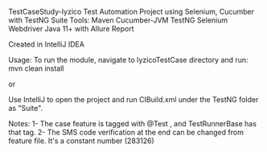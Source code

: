 TestCaseStudy-Iyzico
Test Automation Project using Selenium, Cucumber with TestNG Suite
Tools: Maven Cucumber-JVM TestNG Selenium Webdriver Java 11+ with Allure Report

Created in IntelliJ IDEA


Usage:
To run the module, navigate to IyzicoTestCase directory and run:
mvn clean install

or

Use IntelliJ to open the project and run CIBuild.xml under the TestNG folder as "Suite".


Notes: 
1- The case feature is tagged with @Test , and TestRunnerBase has that tag.
2- The SMS code verification at the end can be changed from feature file. It's a constant number (283126)
